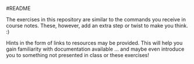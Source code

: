 #README

The exercises in this repository are similar to the commands you receive in course notes. These, however, add an extra step or twist to make you think. :)

Hints in the form of links to resources may be provided. This will help you gain familiarity with documentation available ... and maybe even introduce you to something not presented in class or these exercises!

